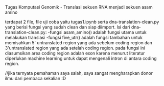Tugas Komputasi Genomik - Translasi sekuen RNA menjadi sekuen asam amino

terdapat 2 file, file uji coba yaitu tugas1.ipynb serta dna-translation-clean.py yang berisi fungsi yang sudah clean dan siap diimport. 
Isi dari dna-translation-clean.py:
-fungsi asam_amino() adalah fungsi utama untuk melakukan translasi
-fungsi five_utr() adalah fungsi tambahan untuk memisahkan 5' untranslated region yang ada sebelum coding region dan 3'untranslated region yang ada setelah coding region. 
pada fungsi ini diasumsikan area coding region adalah exon karena menurut literatur diperlukan machine learning untuk dapat mengenali intron di antara coding region.

//jika ternyata pemahaman saya salah, saya sangat mengharapkan donor ilmu dari pembaca sekalian :D

